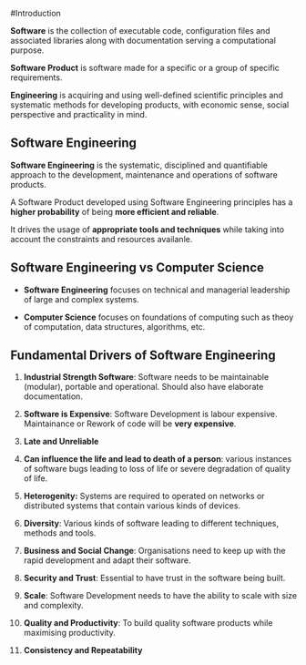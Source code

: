 #Introduction

**Software** is the collection of executable code, configuration files and associated libraries along with documentation serving a computational purpose.

**Software Product** is software made for a specific or a group of specific requirements.

**Engineering** is acquiring and using well-defined scientific principles and systematic methods for developing products, with economic sense, social perspective and practicality in mind.

## Software Engineering

**Software Engineering** is the systematic, disciplined and quantifiable approach to the development, maintenance and operations of software products.

A Software Product developed using Software Engineering principles has a **higher probability** of being **more efficient and reliable**.

It drives the usage of **appropriate tools and techniques** while taking into account the constraints and resources availanle.

## Software Engineering vs Computer Science

- **Software Engineering** focuses on technical and managerial leadership of large and complex systems.

- **Computer Science** focuses on foundations of computing such as theoy of computation, data structures, algorithms, etc.


## Fundamental Drivers of Software Engineering

1) **Industrial Strength Software**: Software needs to be maintainable (modular), portable and operational. Should also have elaborate documentation.

2) **Software is Expensive**: Software Development is labour expensive. Maintainance or Rework of code will be **very expensive**.

3) **Late and Unreliable**

4) **Can influence the life and lead to death of a person**: various instances of software bugs leading to loss of life or severe degradation of quality of life.

5) **Heterogenity:** Systems are required to operated on networks or distributed systems that contain various kinds of devices.

6) **Diversity**: Various kinds of software leading to different techniques, methods and tools.

7) **Business and Social Change**: Organisations need to keep up with the rapid development and adapt their software.   

8) **Security and Trust**: Essential to have trust in the software being built.

9) **Scale**: Software Development needs to have the ability to scale with size and complexity.

10) **Quality and Productivity**: To build quality software products while maximising productivity.

11) **Consistency and Repeatability**

